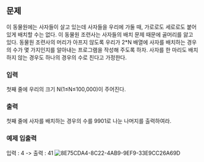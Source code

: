 ## 문제
이 동물원에는 사자들이 살고 있는데 사자들을 우리에 가둘 때, 가로로도 세로로도 붙어 있게 배치할 수는 없다. 이 동물원 조련사는 사자들의 배치 문제 때문에 골머리를 앓고 있다.
동물원 조련사의 머리가 아프지 않도록 우리가 2*N 배열에 사자를 배치하는 경우의 수가 몇 가지인지를 알아내는 프로그램을 작성해 주도록 하자. 사자를 한 마리도 배치하지 않는 경우도 하나의 경우의 수로 친다고 가정한다.
### 입력
첫째 줄에 우리의 크기 N(1≤N≤100,000)이 주어진다.
### 출력
첫째 줄에 사자를 배치하는 경우의 수를 9901로 나눈 나머지를 출력하여라.
### 예제 입출력
입력 : 4 -> 출력 : 41
![8E75CDA4-8C22-4AB9-9EF9-33E9CC26A69D](https://user-images.githubusercontent.com/98890934/225555900-3bdb1bc4-dd16-4ab6-a3dc-939bccb16264.jpg)
